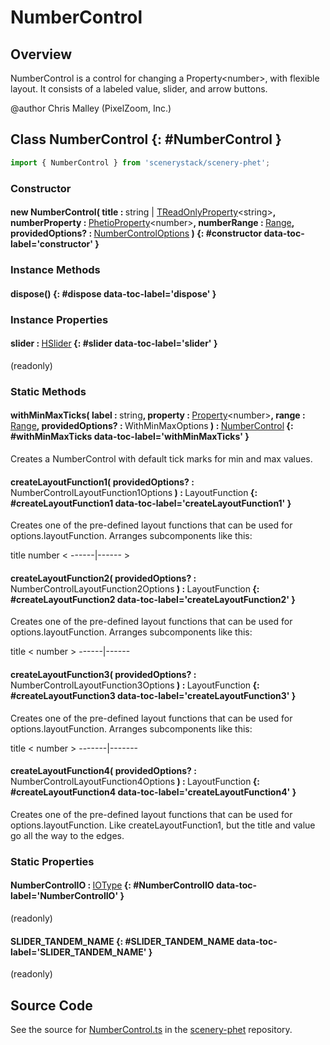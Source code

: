 # NumberControl

## Overview

NumberControl is a control for changing a Property&lt;number&gt;, with flexible layout. It consists of a labeled value,
slider, and arrow buttons.

@author Chris Malley (PixelZoom, Inc.)

## Class NumberControl {: #NumberControl }


```js
import { NumberControl } from 'scenerystack/scenery-phet';
```
### Constructor

#### new NumberControl( title : <span style="font-weight: 400;"><span style="color: hsla(calc(var(--md-hue) + 180deg),80%,40%,1);">string</span> | [TReadOnlyProperty](../axon/TReadOnlyProperty.md)&lt;<span style="color: hsla(calc(var(--md-hue) + 180deg),80%,40%,1);">string</span>&gt;</span>, numberProperty : <span style="font-weight: 400;">[PhetioProperty](../axon/PhetioProperty.md)&lt;<span style="color: hsla(calc(var(--md-hue) + 180deg),80%,40%,1);">number</span>&gt;</span>, numberRange : <span style="font-weight: 400;">[Range](../dot/Range.md)</span>, providedOptions? : <span style="font-weight: 400;">[NumberControlOptions](../scenery-phet/NumberControl.md#NumberControlOptions)</span> ) {: #constructor data-toc-label='constructor' }

### Instance Methods

#### dispose() {: #dispose data-toc-label='dispose' }

### Instance Properties

#### slider : <span style="font-weight: 400;">[HSlider](../sun/HSlider.md)</span> {: #slider data-toc-label='slider' }

(readonly)

### Static Methods

#### withMinMaxTicks( label : <span style="font-weight: 400;"><span style="color: hsla(calc(var(--md-hue) + 180deg),80%,40%,1);">string</span></span>, property : <span style="font-weight: 400;">[Property](../axon/Property.md)&lt;<span style="color: hsla(calc(var(--md-hue) + 180deg),80%,40%,1);">number</span>&gt;</span>, range : <span style="font-weight: 400;">[Range](../dot/Range.md)</span>, providedOptions? : <span style="font-weight: 400;">WithMinMaxOptions</span> ) : <span style="font-weight: 400;">[NumberControl](../scenery-phet/NumberControl.md)</span> {: #withMinMaxTicks data-toc-label='withMinMaxTicks' }

Creates a NumberControl with default tick marks for min and max values.

#### createLayoutFunction1( providedOptions? : <span style="font-weight: 400;">NumberControlLayoutFunction1Options</span> ) : <span style="font-weight: 400;">LayoutFunction</span> {: #createLayoutFunction1 data-toc-label='createLayoutFunction1' }

Creates one of the pre-defined layout functions that can be used for options.layoutFunction.
Arranges subcomponents like this:

 title number
 &lt; ------|------ &gt;


#### createLayoutFunction2( providedOptions? : <span style="font-weight: 400;">NumberControlLayoutFunction2Options</span> ) : <span style="font-weight: 400;">LayoutFunction</span> {: #createLayoutFunction2 data-toc-label='createLayoutFunction2' }

Creates one of the pre-defined layout functions that can be used for options.layoutFunction.
Arranges subcomponents like this:

 title &lt; number &gt;
 ------|------

#### createLayoutFunction3( providedOptions? : <span style="font-weight: 400;">NumberControlLayoutFunction3Options</span> ) : <span style="font-weight: 400;">LayoutFunction</span> {: #createLayoutFunction3 data-toc-label='createLayoutFunction3' }

Creates one of the pre-defined layout functions that can be used for options.layoutFunction.
Arranges subcomponents like this:

 title
 &lt; number &gt;
 -------|-------

#### createLayoutFunction4( providedOptions? : <span style="font-weight: 400;">NumberControlLayoutFunction4Options</span> ) : <span style="font-weight: 400;">LayoutFunction</span> {: #createLayoutFunction4 data-toc-label='createLayoutFunction4' }

Creates one of the pre-defined layout functions that can be used for options.layoutFunction.
Like createLayoutFunction1, but the title and value go all the way to the edges.

### Static Properties

#### NumberControlIO : <span style="font-weight: 400;">[IOType](../tandem/IOType.md)</span> {: #NumberControlIO data-toc-label='NumberControlIO' }

(readonly)

#### SLIDER_TANDEM_NAME {: #SLIDER_TANDEM_NAME data-toc-label='SLIDER_TANDEM_NAME' }

(readonly)



## Source Code

See the source for [NumberControl.ts](https://github.com/phetsims/scenery-phet/blob/main/js/NumberControl.ts) in the [scenery-phet](https://github.com/phetsims/scenery-phet) repository.
